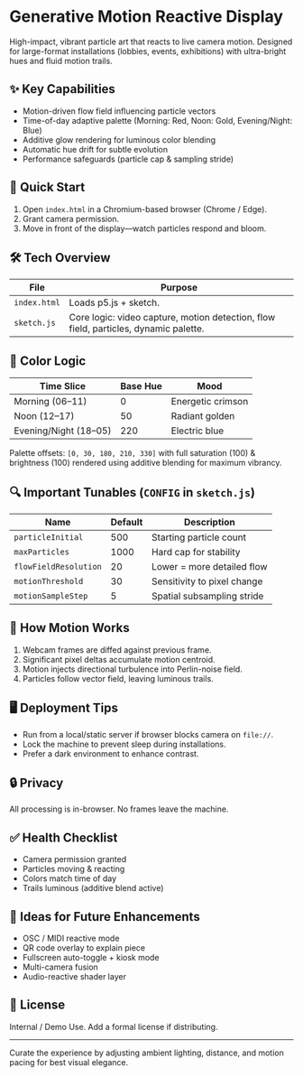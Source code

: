 # Generative Motion Reactive Display

High-impact, vibrant particle art that reacts to live camera motion. Designed for large-format installations (lobbies, events, exhibitions) with ultra-bright hues and fluid motion trails.

## ✨ Key Capabilities
- Motion-driven flow field influencing particle vectors
- Time-of-day adaptive palette (Morning: Red, Noon: Gold, Evening/Night: Blue)
- Additive glow rendering for luminous color blending
- Automatic hue drift for subtle evolution
- Performance safeguards (particle cap & sampling stride)

## 🚀 Quick Start
1. Open `index.html` in a Chromium-based browser (Chrome / Edge).
2. Grant camera permission.
3. Move in front of the display—watch particles respond and bloom.

## 🛠 Tech Overview
File | Purpose
---- | -------
`index.html` | Loads p5.js + sketch.
`sketch.js` | Core logic: video capture, motion detection, flow field, particles, dynamic palette.

## 🎨 Color Logic
Time Slice | Base Hue | Mood
---------- | -------- | ----
Morning (06–11) | 0 | Energetic crimson
Noon (12–17) | 50 | Radiant golden
Evening/Night (18–05) | 220 | Electric blue

Palette offsets: `[0, 30, 180, 210, 330]` with full saturation (100) & brightness (100) rendered using additive blending for maximum vibrancy.

## 🔍 Important Tunables (`CONFIG` in `sketch.js`)
Name | Default | Description
---- | ------- | -----------
`particleInitial` | 500 | Starting particle count
`maxParticles` | 1000 | Hard cap for stability
`flowFieldResolution` | 20 | Lower = more detailed flow
`motionThreshold` | 30 | Sensitivity to pixel change
`motionSampleStep` | 5 | Spatial subsampling stride

## 🧠 How Motion Works
1. Webcam frames are diffed against previous frame.
2. Significant pixel deltas accumulate motion centroid.
3. Motion injects directional turbulence into Perlin-noise field.
4. Particles follow vector field, leaving luminous trails.

## 🖥 Deployment Tips
- Run from a local/static server if browser blocks camera on `file://`.
- Lock the machine to prevent sleep during installations.
- Prefer a dark environment to enhance contrast.

## 🔒 Privacy
All processing is in-browser. No frames leave the machine.

## ✅ Health Checklist
- Camera permission granted
- Particles moving & reacting
- Colors match time of day
- Trails luminous (additive blend active)

## 🧩 Ideas for Future Enhancements
- OSC / MIDI reactive mode
- QR code overlay to explain piece
- Fullscreen auto-toggle + kiosk mode
- Multi-camera fusion
- Audio-reactive shader layer

## 📄 License
Internal / Demo Use. Add a formal license if distributing.

---
Curate the experience by adjusting ambient lighting, distance, and motion pacing for best visual elegance.
